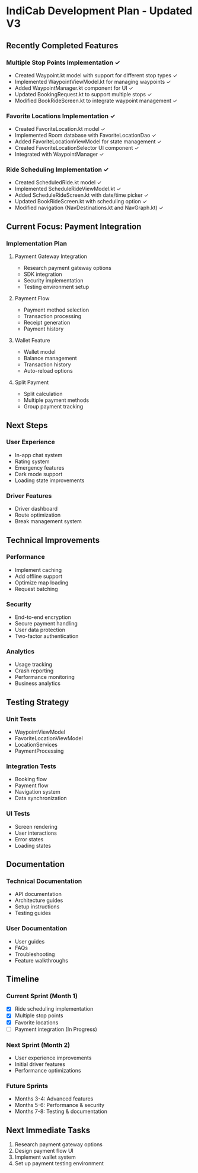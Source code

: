 # IndiCab Development Plan - Updated V3

## Recently Completed Features

### Multiple Stop Points Implementation ✓
- Created Waypoint.kt model with support for different stop types ✓
- Implemented WaypointViewModel.kt for managing waypoints ✓
- Added WaypointManager.kt component for UI ✓
- Updated BookingRequest.kt to support multiple stops ✓
- Modified BookRideScreen.kt to integrate waypoint management ✓

### Favorite Locations Implementation ✓
- Created FavoriteLocation.kt model ✓
- Implemented Room database with FavoriteLocationDao ✓
- Added FavoriteLocationViewModel for state management ✓
- Created FavoriteLocationSelector UI component ✓
- Integrated with WaypointManager ✓

### Ride Scheduling Implementation ✓
- Created ScheduledRide.kt model ✓
- Implemented ScheduleRideViewModel.kt ✓
- Added ScheduleRideScreen.kt with date/time picker ✓
- Updated BookRideScreen.kt with scheduling option ✓
- Modified navigation (NavDestinations.kt and NavGraph.kt) ✓

## Current Focus: Payment Integration

### Implementation Plan
1. Payment Gateway Integration
   - Research payment gateway options
   - SDK integration
   - Security implementation
   - Testing environment setup

2. Payment Flow
   - Payment method selection
   - Transaction processing
   - Receipt generation
   - Payment history

3. Wallet Feature
   - Wallet model
   - Balance management
   - Transaction history
   - Auto-reload options

4. Split Payment
   - Split calculation
   - Multiple payment methods
   - Group payment tracking

## Next Steps

### User Experience
- In-app chat system
- Rating system
- Emergency features
- Dark mode support
- Loading state improvements

### Driver Features
- Driver dashboard
- Route optimization
- Break management system

## Technical Improvements

### Performance
- Implement caching
- Add offline support
- Optimize map loading
- Request batching

### Security
- End-to-end encryption
- Secure payment handling
- User data protection
- Two-factor authentication

### Analytics
- Usage tracking
- Crash reporting
- Performance monitoring
- Business analytics

## Testing Strategy

### Unit Tests
- WaypointViewModel
- FavoriteLocationViewModel
- LocationServices
- PaymentProcessing

### Integration Tests
- Booking flow
- Payment flow
- Navigation system
- Data synchronization

### UI Tests
- Screen rendering
- User interactions
- Error states
- Loading states

## Documentation

### Technical Documentation
- API documentation
- Architecture guides
- Setup instructions
- Testing guides

### User Documentation
- User guides
- FAQs
- Troubleshooting
- Feature walkthroughs

## Timeline

### Current Sprint (Month 1)
- [x] Ride scheduling implementation
- [x] Multiple stop points
- [x] Favorite locations
- [ ] Payment integration (In Progress)

### Next Sprint (Month 2)
- User experience improvements
- Initial driver features
- Performance optimizations

### Future Sprints
- Months 3-4: Advanced features
- Months 5-6: Performance & security
- Months 7-8: Testing & documentation

## Next Immediate Tasks
1. Research payment gateway options
2. Design payment flow UI
3. Implement wallet system
4. Set up payment testing environment
